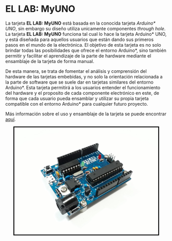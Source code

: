 # EL LAB: MyUNO

La tarjeta **EL LAB: MyUNO** está basada en la conocida tarjeta _Arduino* UNO_, sin embargo su diseño utiliza unicamente componentes _through hole_. La tarjeta **EL LAB: MyUNO** funciona tal cual lo hace la tarjeta Arduino* UNO, y está diseñada para aquellos usuarios que están dando sus primeros pasos en el mundo de la electrónica. El objetivo de esta tarjeta es no solo brindar todas las posibilidades que ofrece el entorno Arduino*, sino también permitir y facilitar el aprendizaje de la parte de hardware mediante el ensamblaje de la tarjeta de forma manual.

De esta manera, se trata de fomentar el análisis y comprensión del hardware de las tarjetas embebidas, y no solo la orientación relacionada a la parte de software que se suele dar en tarjetas similares del entorno Arduino*. Esta tarjeta permitirá a los usuarios entender el funcionamiento del hardware y el proposito de cada componente electrónico en este, de forma que cada usuario pueda ensamblar y utilizar su propia tarjeta compatible con el entorno Arduino* para cualquier futuro proyecto.

Más información sobre el uso y ensamblaje de la tarjeta se puede encontrar [aquí](https://github.com/EL-LAB/EL-LAB_MyUNO_Board/wiki/01.-EL-LAB:-MyUNO).

<p align="center">
  <img width="90%" height="90%" src="https://github.com/EL-LAB/EL-LAB_MyUNO_Board/blob/master/Images/31_TarjetaLista.jpg">
</p>
